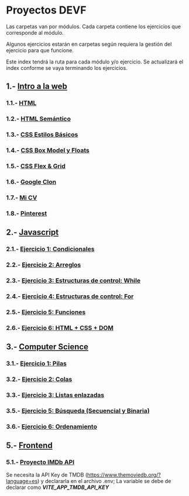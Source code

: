 # Proyectos DEVF

Las carpetas van por módulos. Cada carpeta contiene los ejercicios que corresponde al módulo.

Algunos ejercicios estarán en carpetas según requiera la gestión del ejercicio para que funcione.

Este index tendrá la ruta para cada módulo y/o ejercicio. Se actualizará el index conforme se vaya terminando los ejercicios.


## 1.- [Intro a la web](https://github.com/LuisDavidMendoza/Proyectos_DEVF/tree/main/Modulo%201%20Intro%20a%20la%20Web)
  ### 1.1.- [HTML](https://github.com/LuisDavidMendoza/Proyectos_DEVF/blob/main/Modulo%201%20Intro%20a%20la%20Web/Ejercicio%201%20HTML.html)
  ### 1.2.- [HTML Semántico](https://github.com/LuisDavidMendoza/Proyectos_DEVF/blob/main/Modulo%201%20Intro%20a%20la%20Web/Ejercicio%202%20HTML%20Semantico.html)
  ### 1.3.- [CSS Estilos Básicos](https://github.com/LuisDavidMendoza/Proyectos_DEVF/tree/main/Modulo%201%20Intro%20a%20la%20Web/Ejercicio%203%20CSS%20Estilos%20Basicos)
  ### 1.4.- [CSS Box Model y Floats](https://github.com/LuisDavidMendoza/Proyectos_DEVF/tree/main/Modulo%201%20Intro%20a%20la%20Web/Ejercicio%204%20CSS%20Box%20Model%20y%20Floats)
  ### 1.5.- [CSS Flex & Grid](https://github.com/LuisDavidMendoza/Proyectos_DEVF/tree/main/Modulo%201%20Intro%20a%20la%20Web/Ejercicio%205%20CSS%20-%20Flex%20%26%20Grid)
  ### 1.6.- [Google Clon](https://github.com/LuisDavidMendoza/Proyectos_DEVF/tree/main/Modulo%201%20Intro%20a%20la%20Web/Google%20Clon)
  ### 1.7.- [Mi CV](https://github.com/LuisDavidMendoza/Proyectos_DEVF/tree/main/Modulo%201%20Intro%20a%20la%20Web/MI%20CV)
  ### 1.8.- [Pinterest](https://github.com/LuisDavidMendoza/Proyectos_DEVF/tree/main/Modulo%201%20Intro%20a%20la%20Web/Pinterest)
## 2.- [Javascript](https://github.com/LuisDavidMendoza/Proyectos_DEVF/tree/main/Modulo%202%20Javascript)
  ### 2.1.- [Ejercicio 1: Condicionales](https://github.com/LuisDavidMendoza/Proyectos_DEVF/tree/main/Modulo%202%20Javascript/Ejercicio%201%20Condicionales)
  ### 2.2.- [Ejercicio 2: Arreglos](https://github.com/LuisDavidMendoza/Proyectos_DEVF/tree/main/Modulo%202%20Javascript/Ejercicio%202%20Arreglos)
  ### 2.3.- [Ejercicio 3: Estructuras de control: While](https://github.com/LuisDavidMendoza/Proyectos_DEVF/tree/main/Modulo%202%20Javascript/Ejercicio%203%20While)
  ### 2.4.- [Ejercicio 4: Estructuras de control: For](https://github.com/LuisDavidMendoza/Proyectos_DEVF/tree/main/Modulo%202%20Javascript/Ejercicio%204%20For)
  ### 2.5.- [Ejercicio 5: Funciones](https://github.com/LuisDavidMendoza/Proyectos_DEVF/tree/main/Modulo%202%20Javascript/Ejercicio%205%20Funciones)
  ### 2.6.- [Ejercicio 6: HTML + CSS + DOM](https://github.com/LuisDavidMendoza/Proyectos_DEVF/tree/main/Modulo%202%20Javascript/Ejercicio%206%20HTML%20%2B%20CSS%20%2B%20DOM)
## 3.- [Computer Science](https://github.com/LuisDavidMendoza/Proyectos_DEVF/tree/main/Modulo%203%20Computer%20Science)
  ### 3.1.- [Ejercicio 1: Pilas](https://github.com/LuisDavidMendoza/Proyectos_DEVF/tree/main/Modulo%203%20Computer%20Science/Ejercicio%201%3A%20Pilas)
  ### 3.2.- [Ejercicio 2: Colas](https://github.com/LuisDavidMendoza/Proyectos_DEVF/tree/main/Modulo%203%20Computer%20Science/Ejercicio%202%3A%20Cola)
  ### 3.3.- [Ejercicio 3: Listas enlazadas](https://github.com/LuisDavidMendoza/Proyectos_DEVF/tree/main/Modulo%203%20Computer%20Science/Ejercicio%203%3A%20Listas%20enlazadas)
  ### 3.5.- [Ejercicio 5: Búsqueda (Secuencial y Binaria)](https://github.com/LuisDavidMendoza/Proyectos_DEVF/tree/main/Modulo%203%20Computer%20Science/Ejercicio%205%3A%20B%C3%BAsqueda%20(Secuencial%20y%20Binaria))
  ### 3.6.- [Ejercicio 6: Ordenamiento](https://github.com/LuisDavidMendoza/Proyectos_DEVF/tree/main/Modulo%203%20Computer%20Science/Ejercicio%206%3A%20Ordenamiento)
## 5.- [Frontend](https://github.com/LuisDavidMendoza/Proyectos_DEVF/tree/main/Modulo%205%20Frontend)
  ### 5.1.- [Proyecto IMDb API](https://github.com/LuisDavidMendoza/Proyectos_DEVF/tree/main/Modulo%205%20Frontend/blockbuster-api-imdb)
  Se necesita la API Key de TMDB (https://www.themoviedb.org/?language=es) y declararla en el archivo .env; La variable se debe de declarar como __*VITE_APP_TMDB_API_KEY*__
  